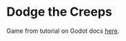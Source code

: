 # Dodge the Creeps
Game from tutorial on Godot docs [here](https://docs.godotengine.org/en/stable/getting_started/step_by_step/your_first_game.html#doc-your-first-game).